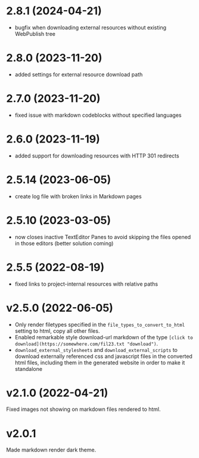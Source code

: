 # 2.8.1 (2024-04-21)
- bugfix when downloading external resources without existing WebPublish tree

# 2.8.0 (2023-11-20)
- added settings for external resource download path

# 2.7.0 (2023-11-20)
- fixed issue with markdown codeblocks without specified languages

# 2.6.0 (2023-11-19)
- added support for downloading resources with HTTP 301 redirects

# 2.5.14 (2023-06-05)
- create log file with broken links in Markdown pages

# 2.5.10 (2023-03-05)
- now closes inactive TextEditor Panes to avoid skipping the files opened in those editors (better solution coming)
# 2.5.5 (2022-08-19)
- fixed links to project-internal resources with relative paths

# v2.5.0 (2022-06-05)
- Only render filetypes specified in the `file_types_to_convert_to_html` setting to html, copy all other files.
- Enabled remarkable style download-url markdown of the type `[click to download](https://somewhere.com/fil23.txt "download")`.
- `download_external_stylesheets` and `download_external_scripts` to download externally referenced css and javascript files in the converted html files, including them in the generated website in order to make it standalone

# v2.1.0 (2022-04-21)
Fixed images not showing on markdown files rendered to html.

# v2.0.1
Made markdown render dark theme.